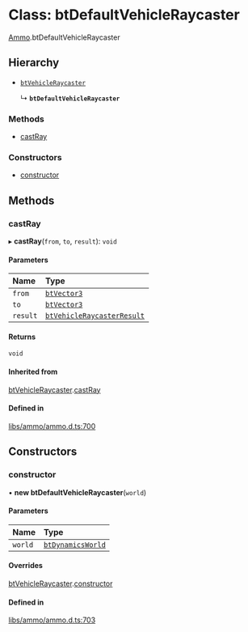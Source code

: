 # Class: btDefaultVehicleRaycaster

[Ammo](../modules/Ammo.md).btDefaultVehicleRaycaster

## Hierarchy

- [`btVehicleRaycaster`](Ammo.btVehicleRaycaster.md)

  ↳ **`btDefaultVehicleRaycaster`**


### Methods

- [castRay](Ammo.btDefaultVehicleRaycaster.md#castray)

### Constructors

- [constructor](Ammo.btDefaultVehicleRaycaster.md#constructor)

## Methods

### castRay

▸ **castRay**(`from`, `to`, `result`): `void`

#### Parameters

| Name | Type |
| :------ | :------ |
| `from` | [`btVector3`](Ammo.btVector3.md) |
| `to` | [`btVector3`](Ammo.btVector3.md) |
| `result` | [`btVehicleRaycasterResult`](Ammo.btVehicleRaycasterResult.md) |

#### Returns

`void`

#### Inherited from

[btVehicleRaycaster](Ammo.btVehicleRaycaster.md).[castRay](Ammo.btVehicleRaycaster.md#castray)

#### Defined in

[libs/ammo/ammo.d.ts:700](https://github.com/Orillusion/orillusion/blob/main/src/libs/ammo/ammo.d.ts#L700)

## Constructors

### constructor

• **new btDefaultVehicleRaycaster**(`world`)

#### Parameters

| Name | Type |
| :------ | :------ |
| `world` | [`btDynamicsWorld`](Ammo.btDynamicsWorld.md) |

#### Overrides

[btVehicleRaycaster](Ammo.btVehicleRaycaster.md).[constructor](Ammo.btVehicleRaycaster.md#constructor)

#### Defined in

[libs/ammo/ammo.d.ts:703](https://github.com/Orillusion/orillusion/blob/main/src/libs/ammo/ammo.d.ts#L703)
